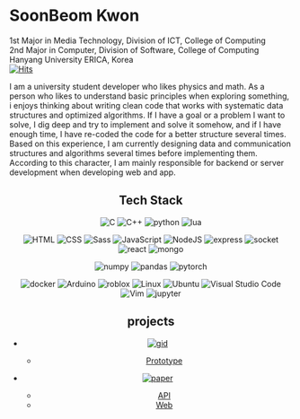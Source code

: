 # SoonBeom Kwon

1st Major in Media Technology, Division of ICT, College of Computing  
2nd Major in Computer, Division of Software, College of Computing  
Hanyang University ERICA, Korea  
[![Hits](https://hits.seeyoufarm.com/api/count/incr/badge.svg?url=https%3A%2F%2Fgithub.com%2FRPF511&count_bg=%2379C83D&title_bg=%23555555&icon=&icon_color=%23E7E7E7&title=hits&edge_flat=false)](https://hits.seeyoufarm.com)  

I am a university student developer who likes physics and math. As a person who likes to understand basic principles when exploring something, i enjoys thinking about writing clean code that works with systematic data structures and optimized algorithms. If I have a goal or a problem I want to solve, I dig deep and try to implement and solve it somehow, and if I have enough time, I have re-coded the code for a better structure several times. Based on this experience, I am currently designing data and communication structures and algorithms several times before implementing them. According to this character, I am mainly responsible for backend or server development when developing web and app.


<h2 style="text-align: center"> Tech Stack </h2>
<center>
  
![C](https://img.shields.io/badge/c-A8B9CC?style=for-the-badge&logo=c&logoColor=white)
![C++](https://img.shields.io/badge/c++-00599C?style=for-the-badge&logo=c%2B%2B&logoColor=white) 
![python](https://img.shields.io/badge/Python-3776AB?style=for-the-badge&logo=Python&logoColor=white) 
![lua](https://img.shields.io/badge/Lua-2C2D72?style=for-the-badge&logo=Lua&logoColor=white) 
  
![HTML](https://img.shields.io/badge/HTML-E34F26?style=for-the-badge&logo=HTML5&logoColor=white) 
![CSS](https://img.shields.io/badge/Css-1572B6?style=for-the-badge&logo=css3&logoColor=white) 
![Sass](https://img.shields.io/badge/Sass-CC6699?style=for-the-badge&logo=Sass&logoColor=white) 
![JavaScript](https://img.shields.io/badge/JavaScript-F7DF1E?style=for-the-badge&logo=Javascript&logoColor=white)
![NodeJS](https://img.shields.io/badge/Node.js-339933?style=for-the-badge&logo=Node.js&logoColor=white)
![express](https://img.shields.io/badge/Express-000000?style=for-the-badge&logo=Express&logoColor=white)
![socket](https://img.shields.io/badge/Socket.io-010101?style=for-the-badge&logo=Socket.io&logoColor=white)
![react](https://img.shields.io/badge/React-61DAFB?style=for-the-badge&logo=React&logoColor=white)
![mongo](https://img.shields.io/badge/MongoDB-47A248?style=for-the-badge&logo=MongoDB&logoColor=white)
  
![numpy](https://img.shields.io/badge/NumPy-013243?style=for-the-badge&logo=NumPy&logoColor=white) 
![pandas](https://img.shields.io/badge/pandas-150458?style=for-the-badge&logo=pandas&logoColor=white) 
![pytorch](https://img.shields.io/badge/PyTorch-EE4C2C?style=for-the-badge&logo=PyTorch&logoColor=white)    
  
![docker](https://img.shields.io/badge/Docker-2496ED?style=for-the-badge&logo=Docker&logoColor=white)
![Arduino](https://img.shields.io/badge/Arduino-00979D?style=for-the-badge&logo=Arduino&logoColor=white) 
![roblox](https://img.shields.io/badge/Roblox-000000?style=for-the-badge&logo=Roblox&logoColor=white) 
![Linux](https://img.shields.io/badge/Linux-FCC624?style=for-the-badge&logo=linux&logoColor=black) 
![Ubuntu](https://img.shields.io/badge/Ubuntu-E95420?style=for-the-badge&logo=ubuntu&logoColor=white) 
![Visual Studio Code](https://img.shields.io/badge/Visual%20Studio%20Code-007ACC?style=for-the-badge&logo=visual-studio-code&logoColor=white) 
![Vim](https://img.shields.io/badge/Vim-019733?style=for-the-badge&logo=vim&logoColor=white) 
![jupyter](https://img.shields.io/badge/Jupyter-F37626?style=for-the-badge&logo=Jupyter&logoColor=white) 

</center>



<h2 style="text-align: center"> projects </h2>
<center>

- [![gid](https://img.shields.io/badge/Gesture%20Input%20Device-3776AB?style=for-the-badge&logo=Python&logoColor=white)](https://github.com/Gesture-Input)   
  - [Prototype](https://github.com/Gesture-Input/wrist_data_gathering)

- [![paper](https://img.shields.io/badge/Research%20Paper%20Data%20Extractor-339933?style=for-the-badge&logo=Node.js&logoColor=white)](https://github.com/RPF511/paper_list_up)   
  - [API](https://github.com/RPF511/paper_list_up/tree/master/python)
  - [Web](https://github.com/RPF511/paper_list_up/tree/master/src)

  
</center>

<!--
**RPF511/RPF511** is a ✨ _special_ ✨ repository because its `README.md` (this file) appears on your GitHub profile.

Here are some ideas to get you started:

- 🔭 I’m currently working on ...
- 🌱 I’m currently learning ...
- 👯 I’m looking to collaborate on ...
- 🤔 I’m looking for help with ...
- 💬 Ask me about ...
- 📫 How to reach me: ...
- 😄 Pronouns: ...
- ⚡ Fun fact: ...
-->
